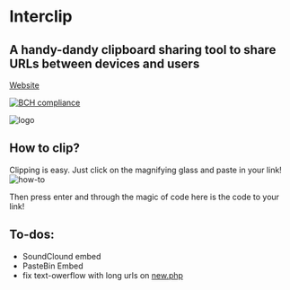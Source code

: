 # Interclip
## A handy-dandy clipboard sharing tool to share URLs between devices and users

[Website](http://uni.hys.cz)

[![BCH compliance](https://bettercodehub.com/edge/badge/filiptronicek/Interclip?branch=master)]()

![logo](https://github.com/filiptronicek/Interclip/raw/master/img/interclip_logo.png)
## How to clip?
Clipping is easy. Just click on the magnifying glass and paste in your link!
![how-to](https://github.com/filiptronicek/Interclip/raw/master/img/interclip-home.gif)

Then press enter and through the magic of code here is the code to your link!


## To-dos:
* SoundClound embed
* PasteBin Embed
* fix text-owerflow with long urls on [new.php](https://github.com/filiptronicek/Interclip/blob/master/new.php)
